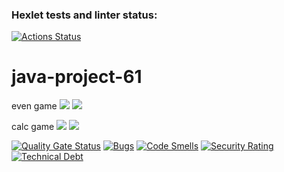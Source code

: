 ### Hexlet tests and linter status:
[![Actions Status](https://github.com/gambit328/java-project-61/actions/workflows/hexlet-check.yml/badge.svg)](https://github.com/gambit328/java-project-61/actions)

# java-project-61

even game
<a href="https://asciinema.org/a/NjUnv92iTyGMrgHvGSud0TEB5" target="_blank"><img src="https://asciinema.org/a/NjUnv92iTyGMrgHvGSud0TEB5.svg" /></a>
<a href="https://asciinema.org/a/tiibqNH0qKokctdYkjfR8it90" target="_blank"><img src="https://asciinema.org/a/tiibqNH0qKokctdYkjfR8it90.svg" /></a>

calc game
<a href="https://asciinema.org/a/IKXEk3aDoa7J3E0eCZEsxziuN" target="_blank"><img src="https://asciinema.org/a/IKXEk3aDoa7J3E0eCZEsxziuN.svg" /></a>
<a href="https://asciinema.org/a/qjDFfgmacr4M1NVmEUxAMwpTN" target="_blank"><img src="https://asciinema.org/a/qjDFfgmacr4M1NVmEUxAMwpTN.svg" /></a>

[![Quality Gate Status](https://sonarcloud.io/api/project_badges/measure?project=gambit328_java-project-61&metric=alert_status)](https://sonarcloud.io/summary/new_code?id=gambit328_java-project-61)
[![Bugs](https://sonarcloud.io/api/project_badges/measure?project=gambit328_java-project-61&metric=bugs)](https://sonarcloud.io/summary/new_code?id=gambit328_java-project-61)
[![Code Smells](https://sonarcloud.io/api/project_badges/measure?project=gambit328_java-project-61&metric=code_smells)](https://sonarcloud.io/summary/new_code?id=gambit328_java-project-61)
[![Security Rating](https://sonarcloud.io/api/project_badges/measure?project=gambit328_java-project-61&metric=security_rating)](https://sonarcloud.io/summary/new_code?id=gambit328_java-project-61)
[![Technical Debt](https://sonarcloud.io/api/project_badges/measure?project=gambit328_java-project-61&metric=sqale_index)](https://sonarcloud.io/summary/new_code?id=gambit328_java-project-61)
